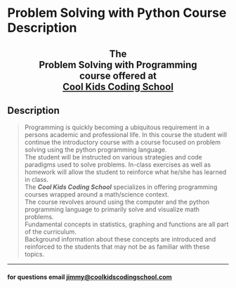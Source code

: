 # Problem Solving with Python Course Description
## <center>The <br>__Problem Solving with Programming__ <br>course offered at <br><center>[Cool Kids Coding School](http://www.coolkidscodingschool.com)

## Description
> Programming is quickly becoming a ubiquitous requirement in a persons academic and professional life.  In this course the student will continue the introductory course with a course focused on problem solving using the python programming language.  
The student will be instructed on various strategies and code paradigms used to solve problems.  In-class exercises as well as homework will allow the student to reinforce what he/she has learned in class.  
The ***Cool Kids Coding School*** specializes in offering programming courses wrapped around a math/science context.  
The course revolves around using the computer and the python programming language to primarily solve and visualize math problems.  
Fundamental concepts in statistics, graphing and functions are all part of the curriculum.  
Background information about these concepts are introduced and reinforced to the students that may not be as familiar with these topics.  

---
#### for questions email jimmy@coolkidscodingschool.com
